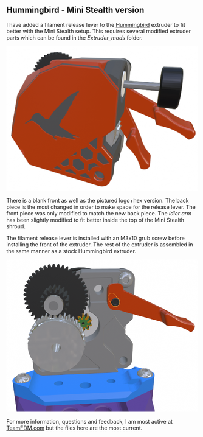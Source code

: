 ## Hummingbird - Mini Stealth version

I have added a filament release lever to the [Hummingbird](https://www.printables.com/model/367706-hummingbird-extruder) extruder to fit better with the Mini Stealth setup. This requires several modified extruder parts which can be found in the *Extruder_mods* folder. 

![Filament Release Lever](Extruder_mods/Hummingbird_Filament_release_lever.png)

There is a blank front as well as the pictured logo+hex version. The back piece is the most changed in order to make space for the release lever. The front piece was only modified to match the new back piece. The *idler arm* has been slightly modified to fit better inside the top of the Mini Stealth shroud.

The filament release lever is installed with an M3x10 grub screw before installing the front of the extruder. The rest of the extruder is assembled in the same manner as a stock Hummingbird extruder.

![Release Lever Installation](Extruder_mods/Filament_release_lever_Install.png)

For more information, questions and feedback, I am most active at [TeamFDM.com](https://www.teamfdm.com/files/file/616-mini-stealth-lgx-lite/?tab=comments) but the files here are the most current.

